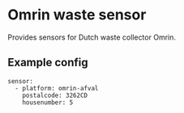 # Omrin waste sensor

Provides sensors for Dutch waste collector Omrin.

## Example config

```Configuration.yaml:
sensor:
  - platform: omrin-afval
    postalcode: 3262CD
    housenumber: 5
```
